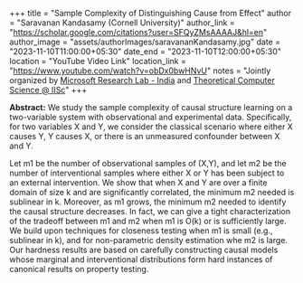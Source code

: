 +++
title = "Sample Complexity of Distinguishing Cause from Effect"
author = "Saravanan Kandasamy (Cornell University)"
author_link = "https://scholar.google.com/citations?user=SFQyZMsAAAAJ&hl=en"
author_image = "assets/authorImages/saravananKandasamy.jpg"
date = "2023-11-10T11:00:00+05:30"
date_end = "2023-11-10T12:00:00+05:30"
location = "YouTube Video Link"
location_link = "https://www.youtube.com/watch?v=obDx0bwHNvU"
notes = "Jointly organized by <a href = "https://www.microsoft.com/en-us/research/lab/microsoft-research-india/" target= "_blank">Microsoft Research Lab - India</a> and <a href='https://www.csa.iisc.ac.in/theoretical-computer-science/' target= "_blank">Theoretical Computer Science @ IISc</a>"
+++

<b>Abstract:</b>
We study the sample complexity of causal structure learning on a two-variable system with observational and 
experimental data.  Specifically, for two variables X and Y, we consider the classical scenario where either X 
causes Y, Y causes X, or there is an unmeasured confounder between X and Y.

Let m1 be the number of observational samples of (X,Y), and let m2 be the number of interventional samples where 
either X or Y has been subject to an external intervention. We show that when X and Y are over a finite domain of 
size k and are significantly correlated, the minimum m2 needed is sublinear in k. Moreover, as m1 grows, the minimum 
m2 needed to identify the causal structure decreases. In fact, we can give a tight characterization of the tradeoff 
between m1 and m2 when m1 is O(k) or is sufficiently large. We build upon techniques for closeness testing when m1 
is small (e.g., sublinear in k), and for non-parametric density estimation whe m2 is large. Our hardness results 
are based on carefully constructing causal models whose marginal and interventional distributions form hard instances 
of canonical results on property testing.